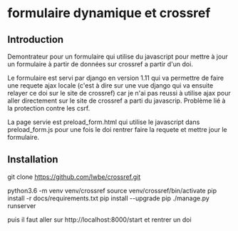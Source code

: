 formulaire dynamique et crossref
================================

Introduction
------------
Demontrateur pour un formulaire qui utilise du javascript pour mettre à jour un formulaire à partir de données sur crossref a partir d'un doi.

Le formulaire est servi par django en version 1.11 qui va permettre de faire une requete ajax locale (c'est à dire sur une vue django qui va ensuite relayer ce doi sur le site de crossref) car je n'ai pas reussi à utilise ajax pour aller directement sur le site de crossref a parti du javascrip. Problème lié à la protection contre les csrf.

La page servie est preload\_form.html qui utilise le javascript dans preload\_form.js pour une fois le doi rentrer faire la requete et mettre jour le formulaire.



Installation
------------


git clone https://github.com/lwbe/crossref.git

python3.6 -m venv venv/crossref
source venv/crossref/bin/activate
pip install -r docs/requirements.txt 
pip install --upgrade pip
./manage.py runserver


puis il faut aller sur http://localhost:8000/start et rentrer un doi 
